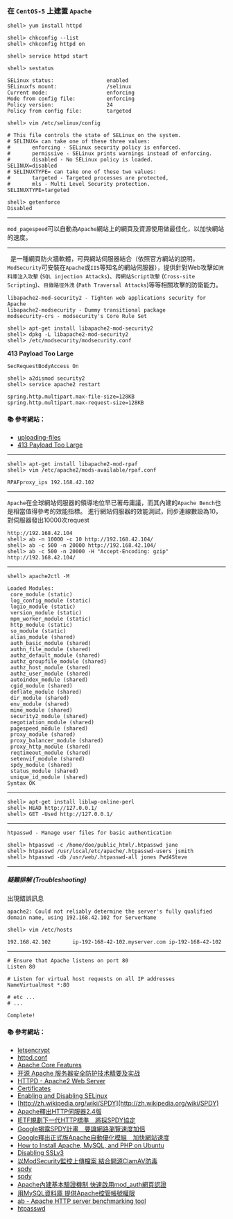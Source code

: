 ### 在 `CentOS-5` 上建置 `Apache`

```console
shell> yum install httpd

shell> chkconfig --list
shell> chkconfig httpd on

shell> service httpd start
```

```console
shell> sestatus
```
```
SELinux status:                 enabled
SELinuxfs mount:                /selinux
Current mode:                   enforcing
Mode from config file:          enforcing
Policy version:                 24
Policy from config file:        targeted
```
```console
shell> vim /etc/selinux/config
```
```
# This file controls the state of SELinux on the system.
# SELINUX= can take one of these three values:
#       enforcing - SELinux security policy is enforced.
#       permissive - SELinux prints warnings instead of enforcing.
#       disabled - No SELinux policy is loaded.
SELINUX=disabled
# SELINUXTYPE= can take one of these two values:
#       targeted - Targeted processes are protected,
#       mls - Multi Level Security protection.
SELINUXTYPE=targeted
```

```console
shell> getenforce
Disabled
```
---

`mod_pagespeed`可以自動為`Apache`網站上的網頁及資源使用做最佳化，以加快網站的速度。

---

` `是一種網頁防火牆軟體，可與網站伺服器結合（依照官方網站的說明，`ModSecurity`可安裝在`Apache`或`IIS`等知名的網站伺服器），提供針對Web攻擊如`資料庫注入攻擊` (`SQL injection Attacks`)、`跨網站Script攻擊` (`Cross-site Scripting`)、`目錄路徑外洩` (`Path Traversal Attacks`)等等相關攻擊的防衛能力。

```
libapache2-mod-security2 - Tighten web applications security for Apache
libapache2-modsecurity - Dummy transitional package
modsecurity-crs - modsecurity's Core Rule Set
```

```console
shell> apt-get install libapache2-mod-security2
shell> dpkg -L libapache2-mod-security2
shell> /etc/modsecurity/modsecurity.conf
```

**413 Payload Too Large**

```apacheconf
SecRequestBodyAccess On
```

```console
shell> a2dismod security2
shell> service apache2 restart
```

```
spring.http.multipart.max-file-size=128KB
spring.http.multipart.max-request-size=128KB
```

#### :books: 參考網站：
- [uploading-files](https://spring.io/guides/gs/uploading-files/)
- [413 Payload Too Large](https://tools.ietf.org/html/rfc7231#section-6.5.11)

---

```console
shell> apt-get install libapache2-mod-rpaf
shell> vim /etc/apache2/mods-available/rpaf.conf
```
```apacheconf
RPAFproxy_ips 192.168.42.102
```

---

`Apache`在全球網站伺服器的領導地位早已著毋庸議，而其內建的`Apache Bench`也是相當值得參考的效能指標。
進行網站伺服器的效能測試，同步連線數設為10，對伺服器發出10000次request

```console
http://192.168.42.104
shell> ab -n 10000 -c 10 http://192.168.42.104/
shell> ab -c 500 -n 20000 http://192.168.42.104/
shell> ab -c 500 -n 20000 -H "Accept-Encoding: gzip" http://192.168.42.104/
```
---

```console
shell> apache2ctl -M

Loaded Modules:
 core_module (static)
 log_config_module (static)
 logio_module (static)
 version_module (static)
 mpm_worker_module (static)
 http_module (static)
 so_module (static)
 alias_module (shared)
 auth_basic_module (shared)
 authn_file_module (shared)
 authz_default_module (shared)
 authz_groupfile_module (shared)
 authz_host_module (shared)
 authz_user_module (shared)
 autoindex_module (shared)
 cgid_module (shared)
 deflate_module (shared)
 dir_module (shared)
 env_module (shared)
 mime_module (shared)
 security2_module (shared)
 negotiation_module (shared)
 pagespeed_module (shared)
 proxy_module (shared)
 proxy_balancer_module (shared)
 proxy_http_module (shared)
 reqtimeout_module (shared)
 setenvif_module (shared)
 spdy_module (shared)
 status_module (shared)
 unique_id_module (shared)
Syntax OK
```

---

```console
shell> apt-get install liblwp-online-perl
shell> HEAD http://127.0.0.1/
shell> GET -Used http://127.0.0.1/
```

---

`htpasswd - Manage user files for basic authentication`

```console
shell> htpasswd -c /home/doe/public_html/.htpasswd jane
shell> htpasswd /usr/local/etc/apache/.htpasswd-users jsmith
shell> htpasswd -db /usr/web/.htpasswd-all jones Pwd4Steve
```

---
##### 疑難排解 (Troubleshooting)

出現錯誤訊息

```
apache2: Could not reliably determine the server's fully qualified domain name, using 192.168.42.102 for ServerName
```

```console
shell> vim /etc/hosts
```
```
192.168.42.102       ip-192-168-42-102.myserver.com ip-192-168-42-102
```

---

```apacheconf
# Ensure that Apache listens on port 80
Listen 80

# Listen for virtual host requests on all IP addresses
NameVirtualHost *:80

# etc ...
# ...
```

```
Complete!
```

#### :books: 參考網站：

- [letsencrypt](https://github.com/letsencrypt/letsencrypt)
- [httpd.conf](http://www.opensource.apple.com/source/apache/apache-769/httpd.conf)
- [Apache Core Features](http://httpd.apache.org/docs/2.2/mod/core.html)
- [开源 Apache 服务器安全防护技术精要及实战](http://www.ibm.com/developerworks/cn/linux/l-cn-apache-secure/index.html)
- [HTTPD - Apache2 Web Server](https://help.ubuntu.com/12.04/serverguide/httpd.html)
- [Certificates](https://help.ubuntu.com/12.04/serverguide/certificates-and-security.html)
- [Enabling and Disabling SELinux](https://access.redhat.com/documentation/en-US/Red_Hat_Enterprise_Linux/6/html/Security-Enhanced_Linux/sect-Security-Enhanced_Linux-Working_with_SELinux-Enabling_and_Disabling_SELinux.html)
- [http://zh.wikipedia.org/wiki/SPDY](http://zh.wikipedia.org/wiki/SPDY)
- [Apache釋出HTTP伺服器2.4版](http://www.ithome.com.tw/node/72287)
- [IETF規劃下一代HTTP標準　將採SPDY協定](http://www.ithome.com.tw/node/76619)
- [Google揭露SPDY計畫　要讓網路瀏覽速度加倍](http://www.ithome.com.tw/node/58126)
- [Google釋出正式版Apache自動優化模組　加快網站速度](http://www.ithome.com.tw/node/76796)
- [How to Install Apache, MySQL, and PHP on Ubuntu](https://www.vultr.com/docs/how-to-install-apache-mysql-and-php-on-ubuntu)
- [Disabling SSLv3](https://www.vultr.com/docs/disabling-sslv3)
- [以ModSecurity監控上傳檔案 結合開源ClamAV防毒](http://www.netadmin.com.tw/article_content.aspx?sn=1412020006)
- [spdy](https://developers.google.com/speed/spdy/)
- [spdy](https://developers.google.com/speed/spdy/mod_spdy/)
- [Apache內建基本驗證機制 快速啟用mod_auth網頁認證](http://www.netadmin.com.tw/article_content.aspx?sn=1107080004&ns=1107190008)
- [用MySQL資料庫 提供Apache控管帳號權限](http://www.netadmin.com.tw/article_content.aspx?sn=1107150002)
- [ab - Apache HTTP server benchmarking tool](http://httpd.apache.org/docs/2.2/programs/ab.html)
- [htpasswd](http://httpd.apache.org/docs/2.2/programs/htpasswd.html)
